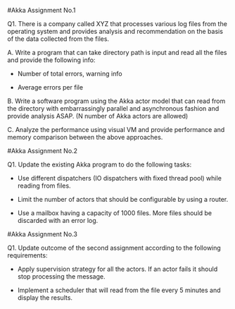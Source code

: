 #Akka Assignment No.1

Q1. There is a company called XYZ that processes various log files from the operating system and provides analysis and recommendation on the basis of the data collected from the files. 

A. Write a program that can take directory path is input and read all the files and provide the following info:

- Number of total errors, warning info

- Average errors per file

B. Write a software program using the Akka actor model that can read from the directory with embarrassingly parallel and asynchronous fashion and provide analysis ASAP. (N number of Akka actors are allowed)

C. Analyze the performance using visual VM and provide performance and memory comparison between the above approaches. 

#Akka Assignment No.2
 
Q1. Update the existing Akka program to do the following tasks:

- Use different dispatchers (IO dispatchers with fixed thread pool) while reading from files. 

- Limit the number of actors that should be configurable by using a router.

- Use a mailbox having a capacity of 1000 files. More files should be discarded with an error log. 

#Akka Assignment No.3

Q1. Update outcome of the second assignment according to the following requirements:

- Apply supervision strategy for all the actors. If an actor fails it should stop processing the message.

- Implement a scheduler that will read from the file every 5 minutes and display the results. 

